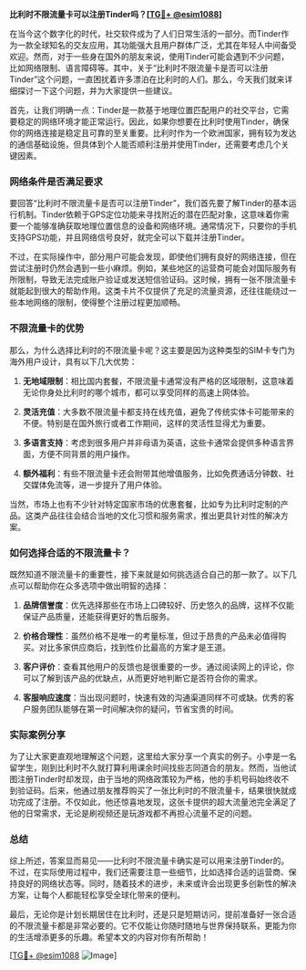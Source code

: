 **比利时不限流量卡可以注册Tinder吗？[[TG💪+ @esim1088](https://t.me/s/esim1088)]**

在当今这个数字化的时代，社交软件成为了人们日常生活的一部分。而Tinder作为一款全球知名的交友应用，其功能强大且用户群体广泛，尤其在年轻人中间备受欢迎。然而，对于一些身在国外的朋友来说，使用Tinder可能会遇到不少问题，比如网络限制、语言障碍等。其中，关于“比利时不限流量卡是否可以注册Tinder”这个问题，一直困扰着许多漂泊在比利时的人们。那么，今天我们就来详细探讨一下这个问题，并为大家提供一些建议。

首先，让我们明确一点：Tinder是一款基于地理位置匹配用户的社交平台，它需要稳定的网络环境才能正常运行。因此，如果你想要在比利时使用Tinder，确保你的网络连接是稳定且可靠的至关重要。比利时作为一个欧洲国家，拥有较为发达的通信基础设施，但具体到个人能否顺利注册并使用Tinder，还需要考虑几个关键因素。

### 网络条件是否满足要求

要回答“比利时不限流量卡是否可以注册Tinder”，我们首先要了解Tinder的基本运行机制。Tinder依赖于GPS定位功能来寻找附近的潜在匹配对象，这意味着你需要一个能够准确获取地理位置信息的设备和网络环境。通常情况下，只要你的手机支持GPS功能，并且网络信号良好，就完全可以下载并注册Tinder。

不过，在实际操作中，部分用户可能会发现，即使他们拥有良好的网络连接，但在尝试注册时仍然会遇到一些小麻烦。例如，某些地区的运营商可能会对国际服务有所限制，导致无法完成账户验证或发送短信验证码。这时候，拥有一张不限流量卡就能起到很大的帮助作用。这类卡片不仅提供了充足的流量资源，还往往能绕过一些本地网络的限制，使得整个注册过程更加顺畅。

### 不限流量卡的优势

那么，为什么选择比利时的不限流量卡呢？这主要是因为这种类型的SIM卡专门为海外用户设计，具有以下几大优势：

1. **无地域限制**：相比国内套餐，不限流量卡通常没有严格的区域限制，这意味着无论你身处比利时的哪个城市，都可以享受同样的高速上网体验。
   
2. **灵活充值**：大多数不限流量卡都支持在线充值，避免了传统实体卡可能带来的不便。特别是在国外旅行或者工作期间，这样的灵活性显得尤为重要。

3. **多语言支持**：考虑到很多用户并非母语为英语，这些卡通常会提供多种语言界面，方便不同背景的用户操作。

4. **额外福利**：有些不限流量卡还会附带其他增值服务，比如免费通话分钟数、社交媒体免流等，进一步提升了用户体验。

当然，市场上也有不少针对特定国家市场的优惠套餐，比如专为比利时定制的产品。这类产品往往会结合当地的文化习惯和服务需求，推出更具针对性的解决方案。

### 如何选择合适的不限流量卡？

既然知道不限流量卡的重要性，接下来就是如何挑选适合自己的那一款了。以下几点可以帮助你在众多选项中做出明智的选择：

1. **品牌信誉度**：优先选择那些在市场上口碑较好、历史悠久的品牌，这样不仅能保证产品质量，还能获得更好的售后服务。

2. **价格合理性**：虽然价格不是唯一的考量标准，但过于昂贵的产品未必值得购买。对比多家供应商后，找到性价比最高的方案才是王道。

3. **客户评价**：查看其他用户的反馈也是很重要的一步。通过阅读网上的评论，你可以了解到该产品的优缺点，从而更好地判断它是否符合你的需求。

4. **客服响应速度**：当出现问题时，快速有效的沟通渠道同样不可或缺。优秀的客户服务团队能够在第一时间解决你的疑问，节省宝贵的时间。

### 实际案例分享

为了让大家更直观地理解这个问题，这里给大家分享一个真实的例子。小李是一名留学生，刚到比利时不久就打算利用课余时间找些志同道合的朋友。然而，当他试图注册Tinder时却发现，由于当地的网络政策较为严格，他的手机号码始终收不到验证码。后来，他通过朋友推荐购买了一张比利时的不限流量卡，结果很快就成功完成了注册。不仅如此，他还惊喜地发现，这张卡提供的超大流量池完全满足了他的日常需求，无论是刷视频还是玩游戏都不再担心流量不足的问题。

### 总结

综上所述，答案显而易见——比利时不限流量卡确实是可以用来注册Tinder的。不过，在实际使用过程中，我们还需要注意一些细节，比如选择合适的运营商、保持良好的网络状态等。同时，随着技术的进步，未来或许会出现更多创新性的解决方案，让每个人都能轻松享受全球化带来的便利。

最后，无论你是计划长期居住在比利时，还是只是短期访问，提前准备好一张合适的不限流量卡都是非常必要的。它不仅能让你随时随地与世界保持联系，更能为你的生活增添更多的乐趣。希望本文的内容对你有所帮助！

[[TG💪+ @esim1088](https://t.me/s/esim1088) ![Image](https://i.postimg.cc/4NQfJmqS/Snipaste-2025-05-13-00-14-12.png)]
